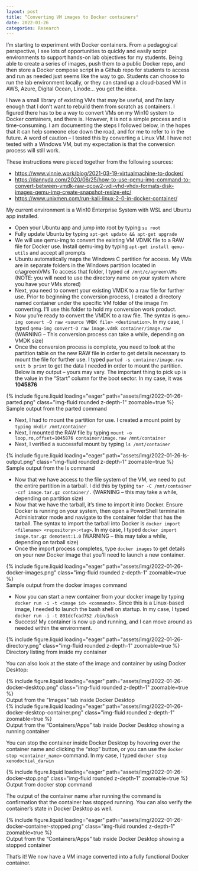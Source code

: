 ```yaml
---
layout: post
title: “Converting VM images to Docker containers"
date: 2022-01-26
categories: Research
---
```


I’m starting to experiment with Docker containers. From a pedagogical perspective, I see lots of opportunities to quickly and easily script environments to support hands-on lab objectives for my students. Being able to create a series of images, push them to a public Docker repo, and then store a Docker compose script in a Github repo for students to access and run as needed just seems like the way to go. Students can choose to run the lab environment locally, or they can stand up a cloud-based VM in AWS, Azure, Digital Ocean, Linode… you get the idea.

I have a small library of existing VMs that may be useful, and I’m lazy enough that I don’t want to rebuild them from scratch as containers. I figured there has to be a way to convert VMs on my Win10 system to Docker containers, and there is. However, it is not a simple process and is time-consuming. I am documenting the steps I followed below, in the hopes that it can help someone else down the road, and for me to refer to in the future. A word of caution – I tested this by converting a Linux VM. I have not tested with a Windows VM, but my expectation is that the conversion process will still work.

These instructions were pieced together from the following sources:

- <https://www.vinnie.work/blog/2021-03-19-virtualmachine-to-docker/>
- <https://dannyda.com/2020/06/25/how-to-use-qemu-img-command-to-convert-between-vmdk-raw-qcow2-vdi-vhd-vhdx-formats-disk-images-qemu-img-create-snapshot-resize-etc/>
- <https://www.unixmen.com/run-kali-linux-2-0-in-docker-container/>

My current environment is a Win10 Enterprise System with WSL and Ubuntu app installed.

- Open your Ubuntu app and jump into root by typing `su root`
- Fully update Ubuntu by typing `apt-get update && apt-get upgrade`
- We will use qemu-img to convert the existing VM VDMK file to a RAW file for Docker use. Install qemu-img by typing `apt-get install qemu-utils` and accept all prompts
- Ubuntu automatically maps the Windows C partition for access. My VMs are in separate folders in the Windows partition located in c:\agreen\VMs To access that folder, I typed `cd /mnt/c/agreen\VMs` (NOTE: you will need to use the directory name on your system where you have your VMs stored)
- Next, you need to convert your existing VMDK to a raw file for further use. Prior to beginning the conversion process, I created a directory named container under the specific VM folder of the image I’m converting. I’ll use this folder to hold my conversion work product.
- Now you’re ready to convert the VMDK to a raw file. The syntax is `qemu-img convert -O raw <source VMDK file> <destination>`. In my case, I typed `qemu-img convert-O raw image.vdmk container/image.raw` (WARNING – This conversion process can take a while, depending on VMDK size)
- Once the conversion process is complete, you need to look at the partition table on the new RAW file in order to get details necessary to mount the file for further use. I typed `parted -s container/image.raw unit b print` to get the data I needed in order to mount the partition. Below is my output – yours may vary. The important thing to pick up is the value in the “Start” column for the boot sector. In my case, it was **1045876**

<div class="row mt-3">
    <div class="col-sm mt-3 mt-md-0">
        {% include figure.liquid loading="eager" path="assets/img/2022-01-26-parted.png" class="img-fluid rounded z-depth-1" zoomable=true %}
    </div>
</div>
<div class="caption">
    Sample output from the parted command
</div>

- Next, I had to mount the partition for use. I created a mount point by `typing mkdir /mnt/container`
- Next, I mounted the RAW file by typing `mount -o loop,ro,offset=1045876 container/image.raw /mnt/container`
- Next, I verified a successful mount by typing `ls /mnt/container`

<div class="row mt-3">
    <div class="col-sm mt-3 mt-md-0">
        {% include figure.liquid loading="eager" path="assets/img/2022-01-26-ls-output.png" class="img-fluid rounded z-depth-1" zoomable=true %}
    </div>
</div>
<div class="caption">
    Sample output from the ls command
</div>

- Now that we have access to the file system of the VM, we need to put the entire partition in a tarball. I did this by typing `tar -C /mnt/container -czf image.tar.gz container/.` (WARNING – this may take a while, depending on partition size)
- Now that we have the tarball, it’s time to import it into Docker. Ensure Docker is running on your system, then open a PowerShell terminal in Administrator mode and navigate to the container folder that has the tarball. The syntax to import the tarball into Docker is `docker import <filename> <repository>:<tag>`. In my case, I typed `docker import image.tar.gz demotest:1.0` (WARNING – this may take a while, depending on tarball size)
- Once the import process completes, type `docker images` to get details on your new Docker image that you’ll need to launch a new container.

<div class="row mt-3">
    <div class="col-sm mt-3 mt-md-0">
        {% include figure.liquid loading="eager" path="assets/img/2022-01-26-docker-images.png" class="img-fluid rounded z-depth-1" zoomable=true %}
    </div>
</div>
<div class="caption">
    Sample output from the docker images command
</div>

- Now you can start a new container from your docker image by typing `docker run -i -t <image id> <commands>`. Since this is a Linux-based image, I needed to launch the bash shell on startup. In my case, I typed `docker run -i -t 891dcfcad752 /bin/bash`
- Success! My container is now up and running, and I can move around as needed within the environment.

<div class="row mt-3">
    <div class="col-sm mt-3 mt-md-0">
        {% include figure.liquid loading="eager" path="assets/img/2022-01-26-directory.png" class="img-fluid rounded z-depth-1" zoomable=true %}
    </div>
</div>
<div class="caption">
    Directory listing from inside my container
</div>


You can also look at the state of the image and container by using Docker Desktop:

<div class="row mt-3">
    <div class="col-sm mt-3 mt-md-0">
        {% include figure.liquid loading="eager" path="assets/img/2022-01-26-docker-desktop.png" class="img-fluid rounded z-depth-1" zoomable=true %}
    </div>
</div>
<div class="caption">
    Output from the "Images" tab inside Docker Desktop
</div>

<div class="row mt-3">
    <div class="col-sm mt-3 mt-md-0">
        {% include figure.liquid loading="eager" path="assets/img/2022-01-26-docker-desktop-container.png" class="img-fluid rounded z-depth-1" zoomable=true %}
    </div>
</div>
<div class="caption">
    Output from the “Containers/Apps” tab inside Docker Desktop showing a running container
</div>

You can stop the container inside Docker Desktop by hovering over the container name and clicking the “stop” button, or you can use the `docker stop <container_name>` command. In my case, I typed `docker stop xenodochial_darwin`

<div class="row mt-3">
    <div class="col-sm mt-3 mt-md-0">
        {% include figure.liquid loading="eager" path="assets/img/2022-01-26-docker-stop.png" class="img-fluid rounded z-depth-1" zoomable=true %}
    </div>
</div>
<div class="caption">
    Output from docker stop command
</div>

The output of the container name after running the command is confirmation that the container has stopped running. You can also verify the container’s state in Docker Desktop as well.

<div class="row mt-3">
    <div class="col-sm mt-3 mt-md-0">
        {% include figure.liquid loading="eager" path="assets/img/2022-01-26-docker-container-stopped.png" class="img-fluid rounded z-depth-1" zoomable=true %}
    </div>
</div>
<div class="caption">
    Output from the “Containers/Apps” tab inside Docker Desktop showing a stopped container
</div>

That’s it! We now have a VM image converted into a fully functional Docker container.


